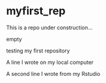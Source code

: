 # myfirst_rep

This is a repo under construction...

empty

testing my first repository

A line I wrote on my local computer

A second line I wrote from my Rstudio
